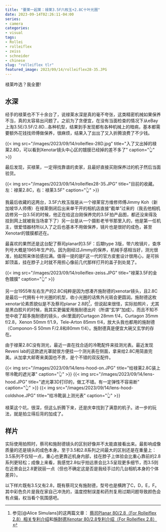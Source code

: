 ```yaml
---
title: "要莱一起莱：禄莱3.5F六枚玉+2.8C十叶光圈"
date: 2023-09-14T02:26:11-04:00
series:
- camera
categories:
- visual
tags:
- Rollei
- rolleiflex
- zeiss
- schneider
- chinese
slug: "rolleiflex tlr"
featured_image: 2023/09/14/rolleiflex28-35.JPG
---
```


禄莱咋选？我全要!
<!--more-->

## 水深

经手的禄莱也不下十余台了，说禄莱水深是真的毫不夸张，这类精密机械如果保养不当，真的太容易出问题了。之前为了贪便宜，在没有当面检查的情况下从eBay上淘3.5E/3.5F/2.8D…各种机型，结果到手发现都有各种机械上的暗病，基本都需要额外花钱找师傅做保养，很麻烦，结果入了出出了又入折腾浪费了不少钱。

{{< img src="/images/2023/09/14/rolleiflex-28D.jpg" title="入了又出掉的禄莱2.8D，可以看到Xenotar镜头中心区的镀膜已经掉的差不多了" caption="👆" >}}

最后发现，买禄莱，一定得找靠谱的卖家，且最好直接买刚保养过的机子然后当面验货。

{{< img src="/images/2023/09/14/rolleiflex28-35.JPG" title="目前的收藏。左：禄莱2.8C，右：禄莱3.5F" caption="👆" >}}

我最后收藏的这两台，3.5F六枚玉版是从一个禄莱官方维修师傅Jimmy Koh（新加坡华人师傅）在禄莱倒闭后出来单干开的相机店直接“截单”过来的（我去他相机店修另一台3.5E的时候，他正在给这台刚保养完的3.5F拍产品图，都还没来得及挂到网上就被我当场拿下了）另一台是从一个摄影老爷爷那里入的，他是第一任机主，很爱惜器材所以入了之后也基本不用做保养，镜片也是很好的成色，甚至Xenotar的镀膜都还在。

最喜欢的果然还是这台配了蔡司planar的3.5F：后期type 3版，带六枚镜片，查序列号大概是1965年生产的。因为刚经过Jimmy的保养，机械手感相当好，测光很准，拍起照来体验感拉满。值得一提的是F这一代的官方皮套设计很用心，是可拆卸顶盖，挂在脖子上时就不用担心像前几代那样打开的盖子到处晃了。

{{< img src="/images/2023/09/14/rolleiflex-zeiss.JPG" title="禄莱3.5F的金色镀膜" caption="👆" >}}

另一台1955年左右生产的2.8C纯粹是因为想凑齐施耐德的xenotar镜头，且2.8C是最后一代拥有十叶光圈的机型，收小光圈的话焦外光斑会更圆润。施耐德这枚xenotar论素质貌似是不及蔡司planar 2.8的[^1]，但说起来很怪，实际拍照片，尤其是黑白胶片的时候，我其实更偏爱用施耐德出片（所谓“玄学”加成）。而且不知不觉中收了超多施耐德的镜头，dkl里面的Curtagon 28mm f/4，Curtagon 35mm f/2.8，Xenon 50mm f/1.9，Tele-Arton 85mm f/4，放大头我也都用的施耐德（Componon-S 50mm F/2.8和80mm f/4）。施耐德真是便宜大碗又玄学的存在。

由于禄莱2.8C没有测光，最近一直在找合适的冷靴配件来挂测光表。最近发现Reveni lab的这款遮光罩就很方便挂一个测光表在侧面，拿来给2.8C用简直完美。从加拿大邮寄来美国也不贵，是个不错的双反配件。

{{< img src="/images/2023/09/14/lens-hood-on.JPG" title="给禄莱2.8C装上带冷靴的遮光罩" caption="👆" >}}
{{< img src="/images/2023/09/14/lens-hood.JPG" title="遮光罩3D打印的，做工不错。有一定弹性不容易断" caption="👆" >}}
{{< img src="/images/2023/09/14/lens-hood-coldshoe.JPG" title="给冷靴装上测光表" caption="👆" >}}

禄莱这个坑，很深，但这么折腾下来，还是庆幸找到了满意的机子。进一步的玩法，就是拍立得后背的加成了。

[^1]: 参见[@Alice Simulans]的这两篇文章： [蔡司Planar 80/2.8（For Rolleiflex 2.8）相关专利介绍](https://mp.weixin.qq.com/s/O_IIU4ogb9TQSV8qFhgcng)和[施耐德Xenotar 80/2.8专利介绍（For Rolleiflex 2.8）](https://mp.weixin.qq.com/s/Dm8vjtjoeoWC_0J-gnhp1w)

## 样片

实际使用拍照时，蔡司和施耐德镜头的区别好像并不太能直接看出来。最影响成像质量的还是镜头的成色本身。至于3.5和2.8系列之间最大的区别还是在重量上：3.5系列不仅轻一点，重心也更靠近机身内部，挂在脖子上体验会比重心靠前的2.8系列更轻松；成像上来看，我感觉2.8似乎拍远景会比3.5呈现更多细节，而3.5则在近景会比2.8更锐丽一点（但也不确定这是否是我经手过的几台相机本身的个体差异）。

以下样片既有3.5又有2.8，既有蔡司又有施耐德，型号也是横跨了C，D，E，F。其中彩色负片是我在家自己冲洗的，温度控制误差和药剂复用过期问题导致颜色会有点偏，权当看个氛围感吧。